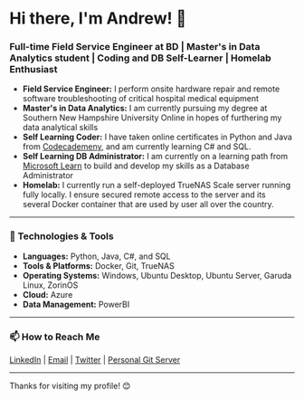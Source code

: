 # Hi there, I'm Andrew! 👋

### Full-time Field Service Engineer at BD | Master's in Data Analytics student | Coding and DB Self-Learner | Homelab Enthusiast

- **Field Service Engineer:** I perform onsite hardware repair and remote software troubleshooting of critical hospital medical equipment
- **Master's in Data Analytics:** I am currently pursuing my degree at Southern New Hampshire University Online in hopes of furthering my data analytical skills
- **Self Learning Coder:** I have taken online certificates in Python and Java from [Codecademeny](https://www.codecademy.com/profiles/muhubi), and am currently learning C# and SQL.
- **Self Learning DB Administrator:** I am currently on a learning path from [Microsoft Learn](https://learn.microsoft.com/en-us/users/abmahabee/transcript) to build and develop my skills as a Database Administrator
- **Homelab:** I currently run a self-deployed TrueNAS Scale server running fully locally. I ensure secured remote access to the server and its several Docker container that are used by user all over the country.

---

### 🔧 Technologies & Tools

- **Languages:** Python, Java, C#, and SQL
- **Tools & Platforms:** Docker, Git, TrueNAS
- **Operating Systems:** Windows, Ubuntu Desktop, Ubuntu Server, Garuda Linux, ZorinOS
- **Cloud:** Azure
- **Data Management:** PowerBI

---

### 📫 How to Reach Me
[LinkedIn](https://www.linkedin.com/in/abmahabee/) | [Email](mailto:andrew.mahabee@proton.me) | [Twitter](https://x.com/muhubi) | [Personal Git Server](https://git.muhubiserver.com/muhubi)

---

Thanks for visiting my profile! 😊

<!---
muhubi/muhubi is a ✨ special ✨ repository because its `README.md` (this file) appears on your GitHub profile.
You can click the Preview link to take a look at your changes.
--->
